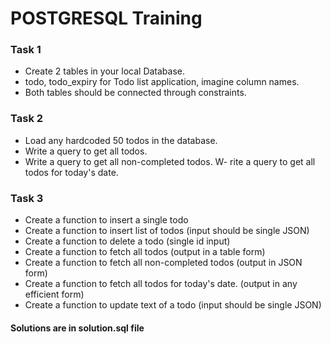 # POSTGRESQL Training

### Task 1
- Create 2 tables in your local Database.
- todo, todo_expiry for Todo list application, imagine column names.
- Both tables should be connected through constraints.

### Task 2
- Load any hardcoded 50 todos in the database.
- Write a query to get all todos.
- Write a query to get all non-completed todos.
W- rite a query to get all todos for today's date.


### Task 3
- Create a function to insert a single todo
- Create a function to insert list of todos (input should be single JSON)
- Create a function to delete a todo (single id input)
- Create a function to fetch all todos (output in a table form)
- Create a function to fetch all non-completed todos (output in JSON form)
- Create a function to fetch all todos for today's date. (output in any efficient form)
- Create a function to update text of a todo (input should be single JSON)

#### Solutions are in solution.sql file 